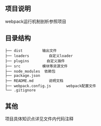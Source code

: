 ## 项目说明

webpack运行机制剖析参照项目

## 目录结构

```
├── dist         输出文件
├── loaders         自定义loader
├── plugins        自定义插件
├── src          模块等资源文件
├── node_modules  依赖包
├── package.json
├── README.md       说明文档
├── webpack.config.js       webpack配置文件
└── .gitignore
```

## 其他

项目具体知识点详见文件内代码注释